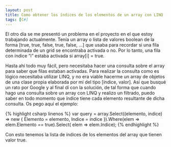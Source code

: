 ```yaml
---
layout: post
title: Como obtener los índices de los elementos de un array con LINQ 
tags: [C#]
---
```


El otro día se me presentó un problema en el proyecto en el que estoy trabajando actualmente. Tenía un array o lista de valores boolean de la forma [true, true, false, true, false, …] que usaba para recordar si una fila determinada de un grid se encontraba activada o no. Por lo tanto, una fila con índice “i” estaba activada si array[i] = true.

Hasta ahí todo muy fácil, pero necesitaba hacer una consulta sobre el array para saber que filas estaban activadas. Para realizar la consulta como es lógico necesitaba utilizar LINQ, y no era viable hacerme un array de objetos de una clase propia elaborada por mí del tipo [índice, valor]. Así que busqué un rato por Google y al final dí con la solución, de tal forma que cuando hago una consulta sobre un array con LINQ y realizo un filtrado, puedo saber en todo momento que índice tiene cada elemento resultante de dicha consulta. Os pego aquí el ejemplo:

{% highlight csharp linenos %}
var query = array.Select((elemento, indice) => new
{
   Elemento = elemento,
   Indice = indice
}).Where(elem => elem.Elemento == true).Select( elem => elem.Indice);
{% endhighlight %}

Con esto tenemos la lista de índices de los elementos del array que tienen valor true.